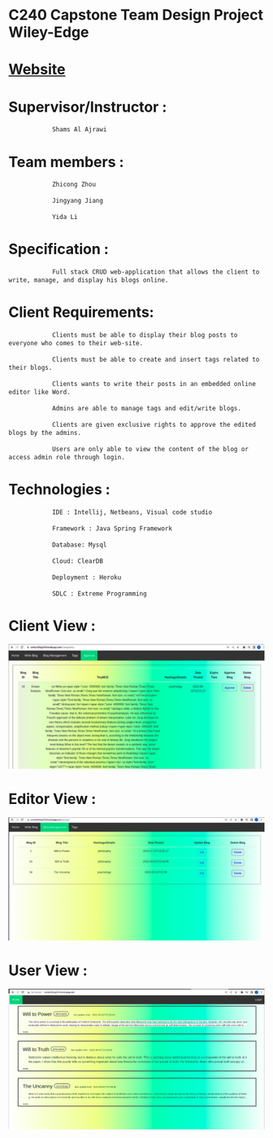 # C240 Capstone Team Design Project  Wiley-Edge 

# [Website](https://contentblog240.herokuapp.com/)
  

# Supervisor/Instructor : 

                Shams Al Ajrawi


# Team members :

                Zhicong Zhou

                Jingyang Jiang

                Yida Li


# Specification : 

                Full stack CRUD web-application that allows the client to write, manage, and display his blogs online.

# Client Requirements:

                Clients must be able to display their blog posts to everyone who comes to their web-site. 

                Clients must be able to create and insert tags related to their blogs.

                Clients wants to write their posts in an embedded online editor like Word.

                Admins are able to manage tags and edit/write blogs.

                Clients are given exclusive rights to approve the edited blogs by the admins. 

                Users are only able to view the content of the blog or access admin role through login.


# Technologies :

                IDE : Intellij, Netbeans, Visual code studio

                Framework : Java Spring Framework

                Database: Mysql

                Cloud: ClearDB

                Deployment : Heroku

                SDLC : Extreme Programming
        

# Client View :

![til](a3.png)

# Editor View :

![til](a2.png)

# User View  :

![til](a1.png)

